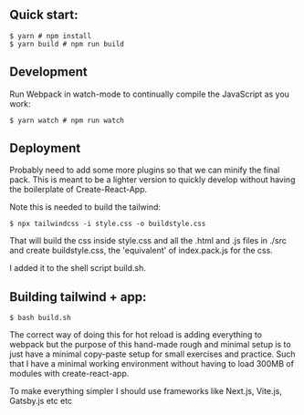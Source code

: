 ## Quick start:

```
$ yarn # npm install
$ yarn build # npm run build
````

## Development

Run Webpack in watch-mode to continually compile the JavaScript as you work:

```
$ yarn watch # npm run watch
```

## Deployment 
Probably need to add some more plugins so that we can minify the final pack.
This is meant to be a lighter version to quickly develop without having the boilerplate
of Create-React-App. 

Note this is needed to build the tailwind:

```
$ npx tailwindcss -i style.css -o buildstyle.css
```


That will build the css inside style.css and all the .html and .js files in ./src and create buildstyle.css, the 'equivalent' of index.pack.js for the css.

I added it to the shell script build.sh.

## Building tailwind + app:

```
$ bash build.sh
```

The correct way of doing this for hot reload is adding everything to webpack but the purpose of this hand-made rough and minimal setup is to just have a minimal copy-paste setup for small exercises and practice. Such that I have a minimal working environment without having to load 300MB of modules with create-react-app.

To make everything simpler I should use frameworks like Next.js, Vite.js, Gatsby.js etc etc